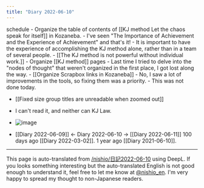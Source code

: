 ```yaml
---
title: "Diary 2022-06-10"
---
```



schedule
    - Organize the table of contents of [[KJ method Let the chaos speak for itself]] in Kozaneba.
    - I've seen "The Importance of Achievement and the Experience of Achievement" and that's it!
    - It is important to have the experience of accomplishing the KJ method alone, rather than in a team of several people.
        - [[The KJ method is not powerful without individual work.]]
    - Organize [[KJ method]] pages
    - Last time I tried to delve into the "nodes of thought" that weren't organized in the first place, I got lost along the way.
            - [[Organize Scrapbox links in Kozaneba]]
        - No, I saw a lot of improvements in the tools, so fixing them was a priority.
    - This was not done today.

- [[Fixed size group titles are unreadable when zoomed out]]
- I can't read it, and neither can KJ Law.
- ![image](https://gyazo.com/6c43b90d9d8b94da7e68ce27e4333e55/thumb/1000)

- [[Diary 2022-06-09]] ← Diary 2022-06-10 → [[Diary 2022-06-11]]
100 days ago [[Diary 2022-03-02]].
1 year ago [[Diary 2021-06-10]].
---
This page is auto-translated from [/nishio/日記2022-06-10](https://scrapbox.io/nishio/日記2022-06-10) using DeepL. If you looks something interesting but the auto-translated English is not good enough to understand it, feel free to let me know at [@nishio_en](https://twitter.com/nishio_en). I'm very happy to spread my thought to non-Japanese readers.